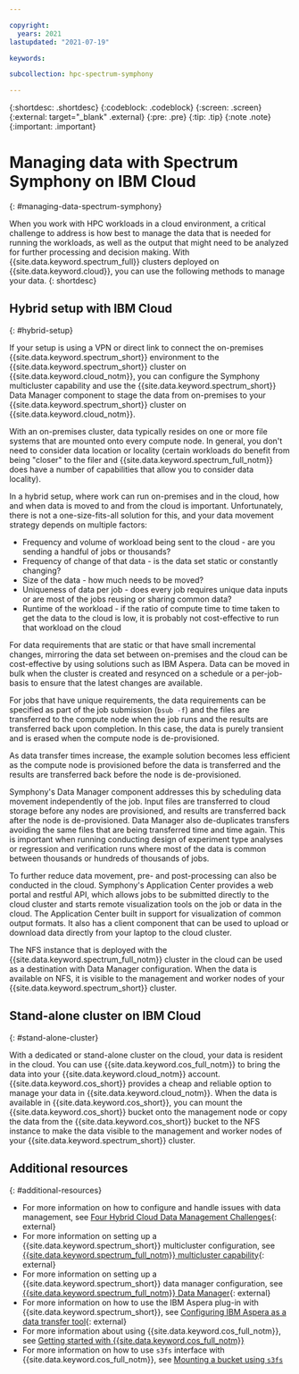 ```yaml
---

copyright:
  years: 2021
lastupdated: "2021-07-19"

keywords: 

subcollection: hpc-spectrum-symphony

---
```


{:shortdesc: .shortdesc}
{:codeblock: .codeblock}
{:screen: .screen}
{:external: target="_blank" .external}
{:pre: .pre}
{:tip: .tip}
{:note .note}
{:important: .important}

# Managing data with Spectrum Symphony on IBM Cloud
{: #managing-data-spectrum-symphony}

When you work with HPC workloads in a cloud environment, a critical challenge to address is how best to manage the data that is needed for running the workloads, as well as the output that might need to be analyzed for further processing and decision making. With {{site.data.keyword.spectrum_full}} clusters deployed on {{site.data.keyword.cloud}}, you can use the following methods to manage your data.
{: shortdesc}

## Hybrid setup with IBM Cloud
{: #hybrid-setup}

If your setup is using a VPN or direct link to connect the on-premises {{site.data.keyword.spectrum_short}} environment to the {{site.data.keyword.spectrum_short}} cluster on {{site.data.keyword.cloud_notm}}, you can configure the Symphony multicluster capability and use the {{site.data.keyword.spectrum_short}} Data Manager component to stage the data from on-premises to your {{site.data.keyword.spectrum_short}} cluster on {{site.data.keyword.cloud_notm}}. 

With an on-premises cluster, data typically resides on one or more file systems that are mounted onto every compute node. In general, you don't need to consider data location or locality (certain workloads do benefit from being "closer" to the filer and {{site.data.keyword.spectrum_full_notm}} does have a number of capabilities that allow you to consider data locality).   

In a hybrid setup, where work can run on-premises and in the cloud, how and when data is moved to and from the cloud is important. Unfortunately, there is not a one-size-fits-all solution for this, and your data movement strategy depends on multiple factors:
* Frequency and volume of workload being sent to the cloud - are you sending a handful of jobs or thousands?
* Frequency of change of that data - is the data set static or constantly changing? 
* Size of the data - how much needs to be moved?
* Uniqueness of data per job - does every job requires unique data inputs or are most of the jobs reusing or sharing common data?
* Runtime of the workload - if the ratio of compute time to time taken to get the data to the cloud is low, it is probably not cost-effective to run that workload on the cloud

For data requirements that are static or that have small incremental changes, mirroring the data set between on-premises and the cloud can be cost-effective by using solutions such as IBM Aspera. Data can be moved in bulk when the cluster is created and resynced on a schedule or a per-job-basis to ensure that the latest changes are available.  

For jobs that have unique requirements, the data requirements can be specified as part of the job submission (`bsub -f`) and the files are transferred to the compute node when the job runs and the results are transferred back upon completion. In this case, the data is purely transient and is erased when the compute node is de-provisioned. 

As data transfer times increase, the example solution becomes less efficient as the compute node is provisioned before the data is transferred and the results are transferred back before the node is de-provisioned.

Symphony's Data Manager component addresses this by scheduling data movement independently of the job. Input files are transferred to cloud storage before any nodes are provisioned, and results are transferred back after the node is de-provisioned. Data Manager also de-duplicates transfers avoiding the same files that are being transferred time and time again. This is important when running conducting design of experiment type analyses or regression and verification runs where most of the data is common between thousands or hundreds of thousands of jobs.

To further reduce data movement, pre- and post-processing can also be conducted in the cloud. Symphony's Application Center provides a web portal and restful API, which allows jobs to be submitted directly to the cloud cluster and starts remote visualization tools on the job or data in the cloud. The Application Center built in support for visualization of common output formats. It also has a client component that can be used to upload or download data directly from your laptop to the cloud cluster.

The NFS instance that is deployed with the {{site.data.keyword.spectrum_full_notm}} cluster in the cloud can be used as a destination with Data Manager configuration. When the data is available on NFS, it is visible to the management and worker nodes of your {{site.data.keyword.spectrum_short}} cluster.

## Stand-alone cluster on IBM Cloud
{: #stand-alone-cluster}

With a dedicated or stand-alone cluster on the cloud, your data is resident in the cloud. You can use {{site.data.keyword.cos_full_notm}} to bring the data into your {{site.data.keyword.cloud_notm}} account. {{site.data.keyword.cos_short}} provides a cheap and reliable option to manage your data in {{site.data.keyword.cloud_notm}}. When the data is available in {{site.data.keyword.cos_short}}, you can mount the {{site.data.keyword.cos_short}} bucket onto the management node or copy the data from the {{site.data.keyword.cos_short}} bucket to the NFS instance to make the data visible to the management and worker nodes of your {{site.data.keyword.spectrum_short}} cluster. 

## Additional resources
{: #additional-resources}

* For more information on how to configure and handle issues with data management, see [Four Hybrid Cloud Data Management Challenges](https://www.datacenterknowledge.com/cloud/four-hybrid-cloud-data-management-challenges){: external}
* For more information on setting up a {{site.data.keyword.spectrum_short}} multicluster configuration, see [{{site.data.keyword.spectrum_full_notm}} multicluster capability](https://www.ibm.com/docs/en/spectrum-symphony/10.1.0?topic=symphony-multicluster-capability){: external}
* For more information on setting up a {{site.data.keyword.spectrum_short}} data manager configuration, see [{{site.data.keyword.spectrum_full_notm}} Data Manager](https://www.ibm.com/docs/en/spectrum-symphony/10.1.0?topic=symphony-data-manager){: external}
* For more information on how to use the IBM Aspera plug-in with {{site.data.keyword.spectrum_short}}, see [Configuring IBM Aspera as a data transfer tool](https://www.ibm.com/docs/en/spectrum-symphony/10.1.0?topic=transfer-configuring-aspera-as-data-tool){: external}
* For more information about using {{site.data.keyword.cos_full_notm}}, see [Getting started with {{site.data.keyword.cos_full_notm}}](/docs/cloud-object-storage?topic=cloud-object-storage-getting-started-cloud-object-storage)
* For more information on how to use `s3fs` interface with {{site.data.keyword.cos_full_notm}}, see [Mounting a bucket using `s3fs`](/docs/cloud-object-storage?topic=cloud-object-storage-s3fs)